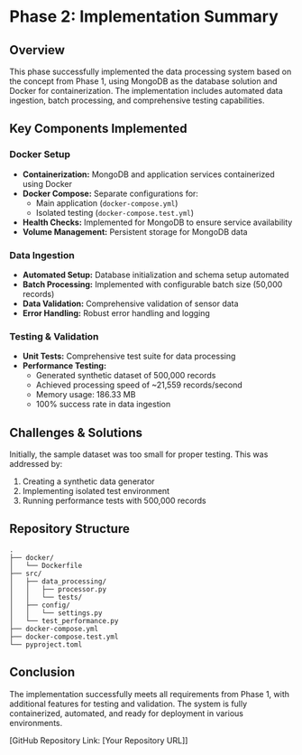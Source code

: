 # Phase 2: Implementation Summary

## Overview
This phase successfully implemented the data processing system based on the concept from Phase 1, using MongoDB as the database solution and Docker for containerization. The implementation includes automated data ingestion, batch processing, and comprehensive testing capabilities.

## Key Components Implemented

### Docker Setup
- **Containerization:** MongoDB and application services containerized using Docker
- **Docker Compose:** Separate configurations for:
  - Main application (`docker-compose.yml`)
  - Isolated testing (`docker-compose.test.yml`)
- **Health Checks:** Implemented for MongoDB to ensure service availability
- **Volume Management:** Persistent storage for MongoDB data

### Data Ingestion
- **Automated Setup:** Database initialization and schema setup automated
- **Batch Processing:** Implemented with configurable batch size (50,000 records)
- **Data Validation:** Comprehensive validation of sensor data
- **Error Handling:** Robust error handling and logging

### Testing & Validation
- **Unit Tests:** Comprehensive test suite for data processing
- **Performance Testing:** 
  - Generated synthetic dataset of 500,000 records
  - Achieved processing speed of ~21,559 records/second
  - Memory usage: 186.33 MB
  - 100% success rate in data ingestion

## Challenges & Solutions
Initially, the sample dataset was too small for proper testing. This was addressed by:
1. Creating a synthetic data generator
2. Implementing isolated test environment
3. Running performance tests with 500,000 records

## Repository Structure
```
.
├── docker/
│   └── Dockerfile
├── src/
│   ├── data_processing/
│   │   ├── processor.py
│   │   └── tests/
│   ├── config/
│   │   └── settings.py
│   └── test_performance.py
├── docker-compose.yml
├── docker-compose.test.yml
└── pyproject.toml
```

## Conclusion
The implementation successfully meets all requirements from Phase 1, with additional features for testing and validation. The system is fully containerized, automated, and ready for deployment in various environments.

[GitHub Repository Link: [Your Repository URL]] 
